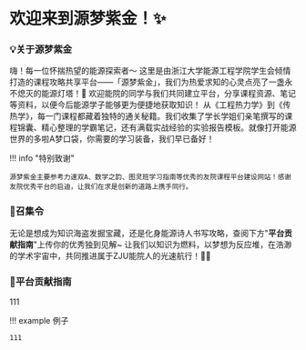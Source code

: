# 欢迎来到源梦紫金！✨

### 💡关于源梦紫金

嗨！每一位怀揣热望的能源探索者～
这里是由浙江大学能源工程学院学生会倾情打造的课程攻略共享平台——「源梦紫金」，我们为热爱求知的心灵点亮了一盏永不熄灭的能源灯塔！🌟
欢迎能院的同学与我们共同建立平台，分享课程资源、笔记等资料，以便今后能源学子能够更为便捷地获取知识！
从《工程热力学》到《传热学》，每一门课程都藏着独特的通关秘籍。我们收集了学长学姐们亲笔撰写的课程锦囊、精心整理的学霸笔记，还有满载实战经验的实验报告模板。就像打开能源世界的多啦A梦口袋，你需要的学习装备，我们早已备好！

!!! info "特别致谢"

    源梦紫金主要参考力速双A、数学之韵、图灵班学习指南等优秀的友院课程平台建设网站！感谢友院优秀平台的启迪，让我们在求是创新的道路上携手同行。

### 🚩召集令

无论是想成为知识海盗发掘宝藏，还是化身能源诗人书写攻略，查阅下方"**平台贡献指南**"上传你的优秀独到见解~
让我们以知识为燃料，以梦想为反应堆，在浩渺的学术宇宙中，共同推进属于ZJU能院人的光速航行！🔋🚀

### 📕平台贡献指南

111

!!! example 例子

    111

